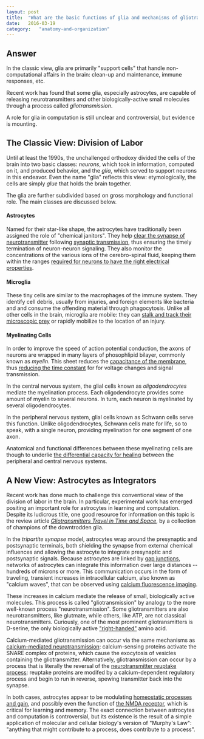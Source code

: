 ```yaml
---
layout: post
title:	"What are the basic functions of glia and mechanisms of gliotransmission?"
date:	2016-03-19
category:	"anatomy-and-organization"
---
```

## Answer

In the classic view,
glia are primarily "support cells"
that handle non-computational affairs in the brain:
clean-up and maintenance,
immune responses, etc.

Recent work has found that some glia,
especially astrocytes,
are capable of releasing neurotransmitters
and other biologically-active small molecules
through a process called *gliotransmission*.

A role for glia in computation is still unclear
and controversial, but evidence is mounting.

## The Classic View: Division of Labor

Until at least the 1990s,
the unchallenged orthodoxy
divided the cells of the brain into two basic classes:
*neurons*, which took in information, computed on it, and produced behavior,
and
the *glia*, which served to support neurons in this endeavor.
Even the name "glia" reflects this view:
etymologically, the cells are simply *glue* that holds the brain together.

The glia are further subdivided based on gross morphology and functional role.
The main classes are discussed below.

#### Astrocytes

Named for their star-like shape, the astrocytes
have traditionally been assigned the role of
"chemical janitors".
They help
[clear the synapse of neurotransmitter]({{site.baseurl}}/28)
following
[synaptic transmission]({{site.baseurl}}/26),
thus ensuring the timely termination of neuron-neuron signaling.
They also monitor the concentrations of the various ions of the cerebro-spinal fluid,
keeping them within the ranges
[required for neurons to have the right electrical properties]({{site.baseurl}}/22).

#### Microglia

These tiny cells are similar to the macrophages of the immune system.
They identify cell debris, usually from injuries,
and foreign elements like bacteria and
and consume the offending material
through phagocytosis.
Unlike all other cells in the brain, microglia are mobile:
they can
[stalk and track their microscopic prey](https://www.youtube.com/watch?v=JnlULOjUhSQ)
or rapidly mobilize to the location of an injury.

#### Myelinating Cells

In order to improve the speed of action potential conduction,
the axons of neurons are wrapped in many layers of phosophlipid bilayer,
commonly known as *myelin*.
This sheet reduces the
[capacitance of the membrane]({{site.baseurl}}/22),
thus
[reducing the time constant]({{site.baseurl}}/25)
for for voltage changes and signal transmission.

In the central nervous system, the glial cells known as
*oligodendrocytes* mediate the myelination process.
Each oligodendrocyte provides some amount of myelin to several neurons.
In turn, each neuron is myelinated by several oligodendrocytes.

In the peripheral nervous system, glial cells known as
Schwann cells serve this function.
Unlike oligodendrocytes, Schwann cells mate for life,
so to speak, with a single neuron, providing myelination
for one segment of one axon.

Anatomical and functional differences between these myelinating cells
are though to underlie
[the differential capacity for healing]({{site.baseurl}}/72)
between the peripheral and central nervous systems.

## A New View: Astrocytes as Integrators

Recent work has done much to challenge this conventional view
of the division of labor in the brain.
In particular, experimental work has emerged positing an important role
for astrocytes in learning and computation.
Despite its ludicrous title, one good resource for information on this topic
is the review article
[*Gliotransmitters Travel in Time and Space*](http://www.sciencedirect.com/science/article/pii/S0896627314001056),
by a collection of champions of the downtrodden glia.

In the *tripartite synapse* model,
astrocytes wrap around the presynaptic and postsynaptic terminals,
both shielding the synapse from external chemical influences
and allowing the astrocyte to integrate presynaptic and postsynaptic signals.
Because astrocytes are linked by
[gap junctions]({{site.baseurl}}/31),
networks of astrocytes can integrate this information over large distances --
hundreds of microns or more.
This communication occurs in the form of traveling, transient increases in intracellular calcium,
also known as "calcium waves",
that can be observed using
[calcium fluorescence imaging]({{site.baseurl}}/81).

These increases in calcium mediate the release of small, biologically active molecules.
This process is called "gliotransmission" by analogy to the more well-known process "neurotransmission".
Some gliotransmitters are also neurotransmitters, like glutmate,
while others, like ATP, are not classical neurotransmitters.
Curiously, one of the most prominent gliotransmitters is D-serine,
the only biologically active
["right-handed"](http://biowiki.ucdavis.edu/Core/Biochemistry/Proteins/Structure_and_Properties_of_Amino_Acids/Stereochemistry_of_Amino_Acids)
amino acid.

Calcium-mediated gliotransmission can occur via the same mechanisms as
[calcium-mediated neurotransmission]({{site.baseurl}}/26):
calcium-sensing proteins activate the SNARE complex of proteins,
which cause the exocytosis of vesicles containing the gliotransmitter.
Alternatively, gliotransmission can occur by a process that is literally
the reversal of the
[neurotransmitter reuptake process]({{site.baseurl}}/28):
reuptake proteins are modifed by a calcium-dependent regulatory process
and begin to run in reverse, spewing transmitter back into the synapse.

In both cases, astrocytes appear to be modulating
[homeostatic processes and gain]({{site.baseurl}}/30),
and possibly even the function of
[the NMDA receptor]({{site.baseurl}}/29),
which is critical for learning and memory.
The exact connection between astrocytes and computation is controversial,
but its existence is the result of a simple application of
molecular and cellular biology's version of "Murphy's Law":
"anything that might contribute to a process, does contribute to a process".
